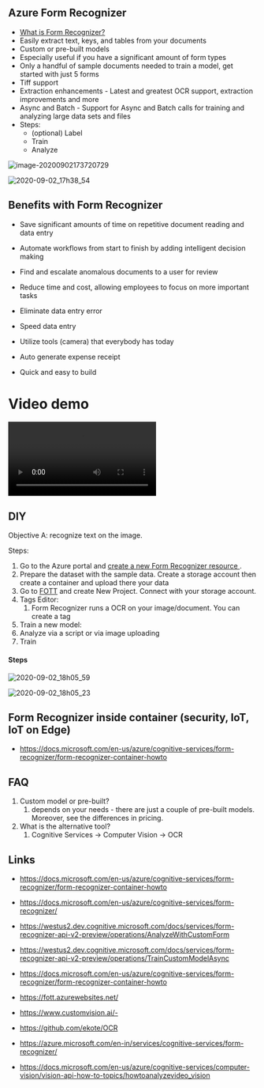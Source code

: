 ## Azure Form Recognizer

- [What is Form Recognizer?](https://docs.microsoft.com/en-us/azure/cognitive-services/form-recognizer/overview)
- Easily extract text, keys, and tables from your documents 
- Custom or pre-built models 
- Especially useful if you have a significant amount of form types
- Only a handful of sample documents needed to train a model, get started with just 5 forms
- Tiff support
- Extraction enhancements - Latest and greatest OCR support, extraction improvements and more 
- Async and Batch - Support for Async and Batch calls for training and analyzing large data sets 
   and files
- Steps:
  - (optional) Label
  - Train
  - Analyze

![image-20200902173720729](https://github.com/ekote/azure-demos/blob/master/images/image-20200902173720729.png)

![2020-09-02_17h38_54](https://github.com/ekote/azure-demos/blob/master/images/2020-09-02_17h38_54.png)

## Benefits with Form Recognizer

- Save significant amounts of time on repetitive document reading and data entry

- Automate workflows from start to finish by adding intelligent decision making

- Find and escalate anomalous documents to a user for review

- Reduce time and cost, allowing employees to focus on more important tasks

- Eliminate data entry error

- Speed data entry

- Utilize tools (camera) that everybody has today

- Auto generate expense receipt

- Quick and easy to build

  

# Video demo 



<video src="https://github.com/ekote/azure-demos/blob/master/images/video-form-reco-demo.mp4"></video>



## DIY

Objective A: recognize text on the image.



Steps:

1. Go to the Azure portal and [create a new Form Recognizer resource ](https://ms.portal.azure.com/#create/Microsoft.CognitiveServicesFormRecognizer). 
2. Prepare the dataset with the sample data. Create a storage account then create a container and upload there your data
3. Go to [FOTT](https://fott.azurewebsites.net/) and create New Project. Connect with your storage account.  
4. Tags Editor:
   1. Form Recognizer runs a OCR on your image/document. You can create a tag
5. Train a new model:
6. Analyze via a script or via image uploading
7. Train



#### Steps

![2020-09-02_18h05_59](https://github.com/ekote/azure-demos/blob/master/images/2020-09-02_18h05_59.png)

![2020-09-02_18h05_23](https://github.com/ekote/azure-demos/blob/master/images/2020-09-02_18h05_23.png)



## Form Recognizer inside container (security, IoT, IoT on Edge) 

- https://docs.microsoft.com/en-us/azure/cognitive-services/form-recognizer/form-recognizer-container-howto





## FAQ

1. Custom model or pre-built? 
   1. depends on your needs - there are just a couple of pre-built models. Moreover, see the differences in pricing.
2. What is the alternative tool? 
   1. Cognitive Services -> Computer Vision ->  OCR



## Links

- https://docs.microsoft.com/en-us/azure/cognitive-services/form-recognizer/form-recognizer-container-howto

- https://docs.microsoft.com/en-us/azure/cognitive-services/form-recognizer/
- https://westus2.dev.cognitive.microsoft.com/docs/services/form-recognizer-api-v2-preview/operations/AnalyzeWithCustomForm
- https://westus2.dev.cognitive.microsoft.com/docs/services/form-recognizer-api-v2-preview/operations/TrainCustomModelAsync
- https://docs.microsoft.com/en-us/azure/cognitive-services/form-recognizer/form-recognizer-container-howto 
- https://fott.azurewebsites.net/
- https://www.customvision.ai/-
- https://github.com/ekote/OCR
- https://azure.microsoft.com/en-in/services/cognitive-services/form-recognizer/
- https://docs.microsoft.com/en-us/azure/cognitive-services/computer-vision/vision-api-how-to-topics/howtoanalyzevideo_vision